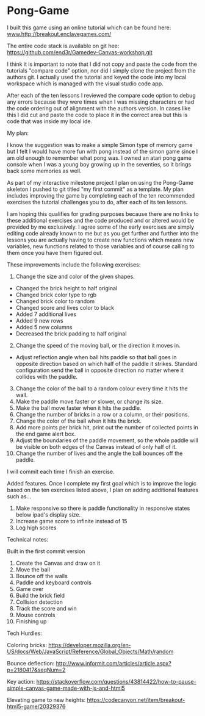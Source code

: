 # Pong-Game
I built this game using an online tutorial which can be found here:
www.http://breakout.enclavegames.com/

The entire code stack is available on git hee:
https://github.com/end3r/Gamedev-Canvas-workshop.git

I think it is important to note that I did not copy and paste the code from the tutorials "compare code" option, nor did I simply clone the project from the authors git. I actually used the tutorial and keyed the code into my local workspace which is managed with the visual studio code app.

After each of the ten lessons I reviewed the compare code option to debug any errors because they were times when I was missing characters or had the code ordering out of alignment with the authors version. In cases like this I did cut and paste the code to place it in the correct area but this is code that was inside my local ide.

My plan:

I know the suggestion was to make a simple Simon type of memory game but I felt I would have more fun with pong instead of the simon game since I am old enough to remember what pong was. I owned an atari pong game console when I was a young boy growing up in the seventies, so it brings back some memories as well.

As part of my interactive milestone project I plan on using the Pong-Game skeleton I pushed to git titled "my first commit" as a template. My plan includes improving the game by completing each of the ten recommended exercises the tutorial challenges you to do, after each of its ten lessons.

I am hoping this qualifies for grading purposes because there are no links to these additional exercises and the code produced and or altered would be provided by me exclusively. I agree some of the early exercises are simply editing code already known to me but as you get further and further into the lessons you are actually having to create new functions which means  new variables, new functions related to those variables and of course calling to them once you have them figured out.

These improvements include the following exercises:

1. Change the size and color of the given shapes.
 - Changed the brick height to half original
 - Changed brick color type to rgb
 - Changed brick color to random
 - Changed score and lives color to black
 - Added 7 additional lives
 - Added 9 new rows
 - Added 5 new columns
 - Decreased the brick padding to half original
2. Change the speed of the moving ball, or the direction it moves in.
- Adjust reflection angle when ball hits paddle so that ball goes in opposite direction based on which half of the paddle it strikes. Standard configuration send the ball in opposite direction no matter where it collides with the paddle.
3. Change the color of the ball to a random colour every time it hits the wall.
4. Make the paddle move faster or slower, or change its size.
5. Make the ball move faster when it hits the paddle.
6. Change the number of bricks in a row or a column, or their positions.
7. Change the color of the ball when it hits the brick.
8. Add more points per brick hit, print out the number of collected points in the end game alert box.
9. Adjust the boundaries of the paddle movement, so the whole paddle will be visible on both edges of the Canvas instead of only half of it.
10. Change the number of lives and the angle the ball bounces off the paddle.

I will commit each time I finish an exercise.

Added features.
Once I complete my first goal which is to improve the logic based on the ten exercises listed above, I plan on adding additional features such as...

1. Make responsive so there is paddle functionality in responsive states below ipad's display size.
2. Increase game score to infinite instead of 15
3. Log high scores

Technical notes:

Built in the first commit version

1. Create the Canvas and draw on it
2. Move the ball
3. Bounce off the walls
4. Paddle and keyboard controls
5. Game over
6. Build the brick field
7. Collision detection
8. Track the score and win
9. Mouse controls
10. Finishing up

Tech Hurdles:

Coloring bricks: https://developer.mozilla.org/en-US/docs/Web/JavaScript/Reference/Global_Objects/Math/random

Bounce deflection: http://www.informit.com/articles/article.aspx?p=2180417&seqNum=2

Key action: https://stackoverflow.com/questions/43814422/how-to-pause-simple-canvas-game-made-with-js-and-html5

Elevating game to new heights: https://codecanyon.net/item/breakout-html5-game/20329376
